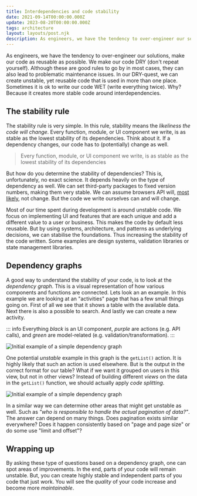 ```yaml
---
title: Interdependencies and code stability
date: 2021-09-14T00:00:00.000Z
update: 2023-08-20T00:00:00.000Z
tags: architecture
layout: layouts/post.njk
description: As engineers, we have the tendency to over-engineer our solutions, make our code as reusable as possible. We make our code DRY. But in this quest, we often create unstable code.
---
```


As engineers, we have the tendency to over-engineer our solutions, make our code as reusable as possible. We make our code DRY (don't repeat yourself). Although these are good rules to go by in most cases, they can also lead to problematic maintenance issues. In our DRY-quest, we can create unstable, yet reusable code that is used in more than one place. Sometimes it is ok to write our code WET (write everything twice). Why? Because it creates more stable code around interdependencies.

## The stability rule

The stability rule is very simple. In this rule, stability means the _likeliness the code will change_. Every function, module, or UI component we write, is as stable as the lowest stability of its dependencies. Think about it. If a dependency changes, our code has to (potentially) change as well.

> Every function, module, or UI component we write, is as stable as the lowest stability of its dependencies

But how do you determine the stability of dependencies? This is, unfortunately, no exact science. It depends heavily on the type of dependency as well. We can set third-party packages to fixed version numbers, making them very stable. We can assume browsers API will, [most likely](https://www.techradar.com/news/google-reverses-embarrassing-website-breaking-chrome-update), not change. But the code we write ourselves can and will change. 

Most of our time spent during development is around unstable code. We focus on implementing UI and features that are each unique and add a different value to a user or business. This makes the code by default less reusable. But by using systems, architecture, and patterns as underlying decisions, we can stabilise the foundations. Thus increasing the stability of the code written. Some examples are design systems, validation libraries or state management libraries. 

## Dependency graphs

A good way to understand the stability of your code, is to look at the _dependency graph_. This is a visual representation of how various components and functions are connected. Lets look an an example. In this example we are looking at an "activities" page that has a few small things going on. First of all we see that it shows a table with the available data. Next there is also a possible to search. And lastly we can create a new activity.

::: info
Everything *black* is an UI component, *purple* are actions (e.g. API calls), and *green* are model-related (e.g. validation/transformation).
:::

![Initial example of a simple dependency graph](/img/dependency-graph-1.png)

One potential *unstable* example in this graph is the `getList()` action. It is highly likely that such an action is used elsewhere. But is the output in the correct format for our table? What if we want it grouped on users in this view, but not in other views? Instead of building different *views* on the data in the `getList()` function, we should actually apply *code splitting*. 

![Initial example of a simple dependency graph](/img/dependency-graph-2.png)

In a similar way we can determine other areas that might get unstable as well. Such as *"who is responsible to handle the actual pagination of data?"*. The answer can depend on many things. Does pagination exists similar everywhere? Does it happen consistently based on "page and page size" or do some use "limit and offset"? 

## Wrapping up

By asking these type of questions based on a dependency graph, one can spot areas of improvements. In the end, parts of your code will remain unstable. But, you can create highly stable and independent parts of you code that just work. You will see the _quality_ of your code increase and become more _maintainable_. 
